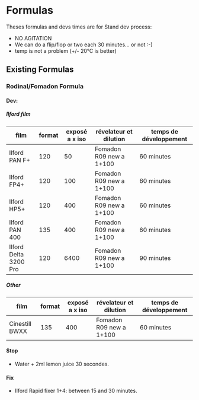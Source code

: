 # Formulas

Theses formulas and devs times are for Stand dev process:
  - NO AGITATION
  - We can do a flip/flop or two each 30 minutes... or not :-)
  - temp is not a problem (+/- 20°C is better)

## Existing Formulas

### Rodinal/Fomadon Formula

#### Dev:

##### Ilford film

| film | format | exposé a x iso | révelateur et dilution | temps de développement |
|---|---|---|---|---|
| Ilford PAN F+ | 120 | 50 | Fomadon R09 new a 1+100 | 60 minutes |
| Ilford FP4+ | 120 | 100 | Fomadon R09 new a 1+100 | 60 minutes |
| Ilford HP5+ | 120 | 400 | Fomadon R09 new a 1+100 | 60 minutes |
| Ilford PAN 400 | 135 | 400 | Fomadon R09 new a 1+100 | 60 minutes |
| Ilford Delta 3200 Pro | 120 | 6400 | Fomadon R09 new a 1+100 | 90 minutes |

##### Other

| film | format | exposé a x iso | révelateur et dilution | temps de développement |
|---|---|---|---|---|
| Cinestill BWXX | 135 | 400 | Fomadon R09 new a 1+100 | 60 minutes |

#### Stop

 * Water + 2ml lemon juice 30 secondes.

#### Fix

 * Ilford Rapid fixer 1+4: between 15 and 30 minutes.
